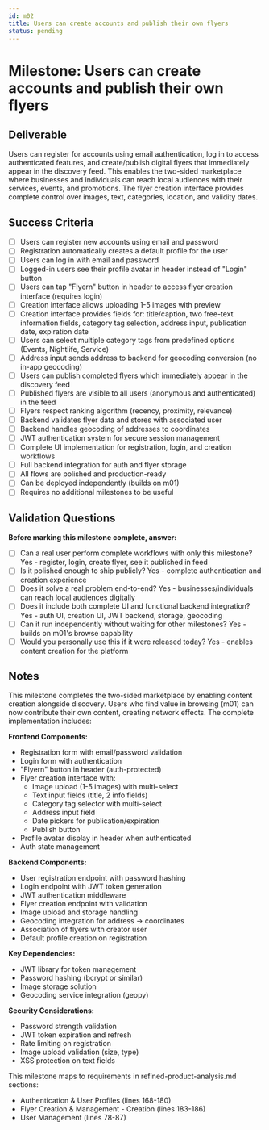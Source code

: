 ```yaml
---
id: m02
title: Users can create accounts and publish their own flyers
status: pending
---
```


# Milestone: Users can create accounts and publish their own flyers

## Deliverable
Users can register for accounts using email authentication, log in to access authenticated features, and create/publish digital flyers that immediately appear in the discovery feed. This enables the two-sided marketplace where businesses and individuals can reach local audiences with their services, events, and promotions. The flyer creation interface provides complete control over images, text, categories, location, and validity dates.

## Success Criteria
- [ ] Users can register new accounts using email and password
- [ ] Registration automatically creates a default profile for the user
- [ ] Users can log in with email and password
- [ ] Logged-in users see their profile avatar in header instead of "Login" button
- [ ] Users can tap "Flyern" button in header to access flyer creation interface (requires login)
- [ ] Creation interface allows uploading 1-5 images with preview
- [ ] Creation interface provides fields for: title/caption, two free-text information fields, category tag selection, address input, publication date, expiration date
- [ ] Users can select multiple category tags from predefined options (Events, Nightlife, Service)
- [ ] Address input sends address to backend for geocoding conversion (no in-app geocoding)
- [ ] Users can publish completed flyers which immediately appear in the discovery feed
- [ ] Published flyers are visible to all users (anonymous and authenticated) in the feed
- [ ] Flyers respect ranking algorithm (recency, proximity, relevance)
- [ ] Backend validates flyer data and stores with associated user
- [ ] Backend handles geocoding of addresses to coordinates
- [ ] JWT authentication system for secure session management
- [ ] Complete UI implementation for registration, login, and creation workflows
- [ ] Full backend integration for auth and flyer storage
- [ ] All flows are polished and production-ready
- [ ] Can be deployed independently (builds on m01)
- [ ] Requires no additional milestones to be useful

## Validation Questions
**Before marking this milestone complete, answer:**
- [ ] Can a real user perform complete workflows with only this milestone? Yes - register, login, create flyer, see it published in feed
- [ ] Is it polished enough to ship publicly? Yes - complete authentication and creation experience
- [ ] Does it solve a real problem end-to-end? Yes - businesses/individuals can reach local audiences digitally
- [ ] Does it include both complete UI and functional backend integration? Yes - auth UI, creation UI, JWT backend, storage, geocoding
- [ ] Can it run independently without waiting for other milestones? Yes - builds on m01's browse capability
- [ ] Would you personally use this if it were released today? Yes - enables content creation for the platform

## Notes
This milestone completes the two-sided marketplace by enabling content creation alongside discovery. Users who find value in browsing (m01) can now contribute their own content, creating network effects. The complete implementation includes:

**Frontend Components:**
- Registration form with email/password validation
- Login form with authentication
- "Flyern" button in header (auth-protected)
- Flyer creation interface with:
  - Image upload (1-5 images) with multi-select
  - Text input fields (title, 2 info fields)
  - Category tag selector with multi-select
  - Address input field
  - Date pickers for publication/expiration
  - Publish button
- Profile avatar display in header when authenticated
- Auth state management

**Backend Components:**
- User registration endpoint with password hashing
- Login endpoint with JWT token generation
- JWT authentication middleware
- Flyer creation endpoint with validation
- Image upload and storage handling
- Geocoding integration for address → coordinates
- Association of flyers with creator user
- Default profile creation on registration

**Key Dependencies:**
- JWT library for token management
- Password hashing (bcrypt or similar)
- Image storage solution
- Geocoding service integration (geopy)

**Security Considerations:**
- Password strength validation
- JWT token expiration and refresh
- Rate limiting on registration
- Image upload validation (size, type)
- XSS protection on text fields

This milestone maps to requirements in refined-product-analysis.md sections:
- Authentication & User Profiles (lines 168-180)
- Flyer Creation & Management - Creation (lines 183-186)
- User Management (lines 78-87)
